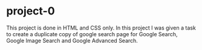 # project-0
This project is done in HTML and CSS only. In this project I was given a task to create a duplicate copy of google search page for Google Search, Google Image Search and Google Advanced Search.